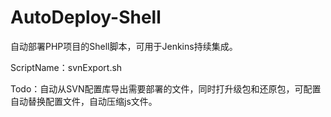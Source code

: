 AutoDeploy-Shell
================

自动部署PHP项目的Shell脚本，可用于Jenkins持续集成。

ScriptName：svnExport.sh

Todo：自动从SVN配置库导出需要部署的文件，同时打升级包和还原包，可配置自动替换配置文件，自动压缩js文件。